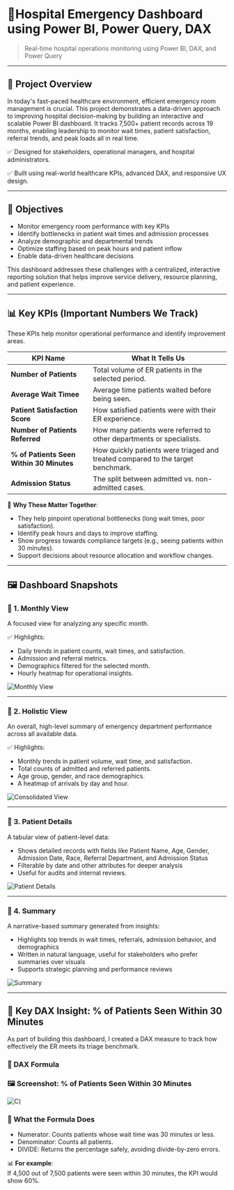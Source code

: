 # 🧾Hospital Emergency Dashboard using Power BI, Power Query, DAX

> Real-time hospital operations monitoring using Power BI, DAX, and Power Query

---

## 🚀 Project Overview

In today's fast-paced healthcare environment, efficient emergency room management is crucial. This project demonstrates a data-driven approach to improving hospital decision-making by building an interactive and scalable Power BI dashboard. It tracks 7,500+ patient records across 19 months, enabling leadership to monitor wait times, patient satisfaction, referral trends, and peak loads all in real time.

✅ Designed for stakeholders, operational managers, and hospital administrators.

✅ Built using real-world healthcare KPIs, advanced DAX, and responsive UX design.

---
## 🎯 Objectives

- Monitor emergency room performance with key KPIs
- Identify bottlenecks in patient wait times and admission processes
- Analyze demographic and departmental trends
- Optimize staffing based on peak hours and patient inflow
- Enable data-driven healthcare decisions
  
This dashboard addresses these challenges with a centralized, interactive reporting solution that helps improve service delivery, resource planning, and patient experience.

---
## 📊 Key KPIs (Important Numbers We Track)

These KPIs help monitor operational performance and identify improvement areas.

| KPI Name                | What It Tells Us |
|-------------------------|------------------|
| **Number of Patients**      | Total volume of ER patients in the selected period. |
| **Average Wait Timee** | Average time patients waited before being seen. |
| **Patient Satisfaction Score**  | How satisfied patients were with their ER experience. |
| **Number of Patients Referred**       | How many patients were referred to other departments or specialists. |
| **% of Patients Seen Within 30 Minutes**   | How quickly patients were triaged and treated compared to the target benchmark. |
| **Admission Status** | The split between admitted vs. non-admitted cases. |

🧠 **Why These Matter Together**:
- They help pinpoint operational bottlenecks (long wait times, poor satisfaction).
- Identify peak hours and days to improve staffing.
- Show progress towards compliance targets (e.g., seeing patients within 30 minutes).
- Support decisions about resource allocation and workflow changes.

---

## 🖼️ Dashboard Snapshots

### 📄 1. Monthly View

A focused view for analyzing any specific month.

✅ Highlights:

- Daily trends in patient counts, wait times, and satisfaction.
- Admission and referral metrics.
- Demographics filtered for the selected month.
- Hourly heatmap for operational insights.

![Monthly View](https://github.com/harshi2520/Hospital-Management-Dashboard/blob/main/Monthly%20View.png)

---

### 📄 2. Holistic View

An overall, high-level summary of emergency department performance across all available data.

✅ Highlights:

- Monthly trends in patient volume, wait time, and satisfaction.
- Total counts of admitted and referred patients.
- Age group, gender, and race demographics.
- A heatmap of arrivals by day and hour.

![Consolidated View](https://github.com/harshi2520/Hospital-Management-Dashboard/blob/main/Holistic%20View.png)

---

### 📄 3. Patient Details

A tabular view of patient-level data:
- Shows detailed records with fields like Patient Name, Age, Gender, Admission Date, Race, Referral Department, and Admission Status
- Filterable by date and other attributes for deeper analysis
- Useful for audits and internal reviews.

![Patient Details](https://github.com/harshi2520/Hospital-Management-Dashboard/blob/main/Patient%20Details.png)

---

### 🧠 4. Summary

A narrative-based summary generated from insights:
- Highlights top trends in wait times, referrals, admission behavior, and demographics
- Written in natural language, useful for stakeholders who prefer summaries over visuals
- Supports strategic planning and performance reviews

![Summary](https://github.com/bhumikabharadwaj2205/Hospital-Management-Dashboard/blob/main/Monthly%20View.png)

---

## 📘 Key DAX Insight: % of Patients Seen Within 30 Minutes

As part of building this dashboard, I created a DAX measure to track how effectively the ER meets its triage benchmark.

### 📌 DAX Formula


### 🖼️ Screenshot: % of Patients Seen Within 30 Minutes

![C](https://github.com/bhumikabharadwaj2205/Hospital-Management-Dashboard/blob/main/Formula.png))


### 🧮 What the Formula Does

- Numerator: Counts patients whose wait time was 30 minutes or less.
- Denominator: Counts all patients.
- DIVIDE: Returns the percentage safely, avoiding divide-by-zero errors.

📊 **For example**:  
If 4,500 out of 7,500 patients were seen within 30 minutes, the KPI would show 60%.

